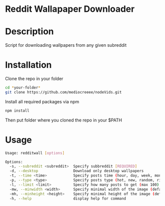 # Reddit Wallapaper Downloader

# Description

Script for downloading wallpapers from any given subreddit

# Installation

Clone the repo in your folder

```sh
cd *your-folder*
git clone https://github.com/mediocreeee/nodeVids.git
```

Install all required packages via npm

```javascript
npm install
```

Then put folder where you cloned the repo in your \$PATH

# Usage

```sh
Usage: redditwall [options]

Options:
  -s, --subreddit <subreddit>  Specify subbreddit [REQUIRED]
  -d, --desktop                Download only desktop wallpapers
  -t, --time <time>            Specify posts time (hour, day, week, month, year, all) (default: "day")
  -p, --type <type>            Specify posts type (hot, new, random, rising, top) (default: "new")
  -l, --limit <limit>          Specify how many posts to get (max 100) (default: 25)
  -mw, --minwidth <width>      Specify minimal width of the image (default: 1920)
  -mh, --minheight <height>    Specify minimal height of the image (default: 1080)
  -h, --help                   display help for command

```
